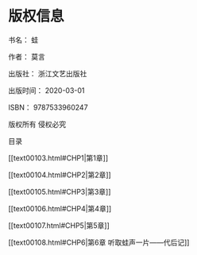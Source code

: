   

# 版权信息

书名： 蛙

作者： 莫言

出版社： 浙江文艺出版社

出版时间： 2020-03-01

ISBN： 9787533960247

版权所有 侵权必究

  

目录

[[text00103.html#CHP1\|第1章]]

[[text00104.html#CHP2\|第2章]]

[[text00105.html#CHP3\|第3章]]

[[text00106.html#CHP4\|第4章]]

[[text00107.html#CHP5\|第5章]]

[[text00108.html#CHP6\|第6章 听取蛙声一片——代后记]]